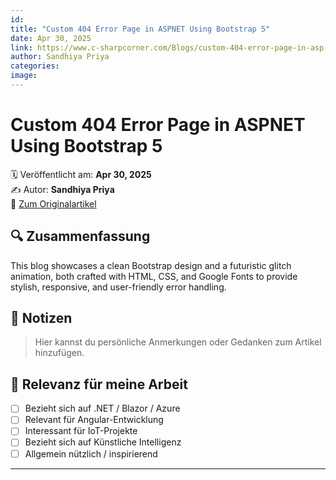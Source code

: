 ```yaml
---
id: 
title: "Custom 404 Error Page in ASPNET Using Bootstrap 5"
date: Apr 30, 2025
link: https://www.c-sharpcorner.com/Blogs/custom-404-error-page-in-asp-net-using-bootstrap-5
author: Sandhiya Priya
categories: 
image: 
---
```


# Custom 404 Error Page in ASPNET Using Bootstrap 5

🗓️ Veröffentlicht am: **Apr 30, 2025**  
✍️ Autor: **Sandhiya Priya**  
🔗 [Zum Originalartikel](https://www.c-sharpcorner.com/Blogs/custom-404-error-page-in-asp-net-using-bootstrap-5)

## 🔍 Zusammenfassung

This blog showcases a clean Bootstrap design and a futuristic glitch animation, both crafted with HTML, CSS, and Google Fonts to provide stylish, responsive, and user-friendly error handling.

## 📌 Notizen

> Hier kannst du persönliche Anmerkungen oder Gedanken zum Artikel hinzufügen.

## 🧠 Relevanz für meine Arbeit

- [ ] Bezieht sich auf .NET / Blazor / Azure
- [ ] Relevant für Angular-Entwicklung
- [ ] Interessant für IoT-Projekte
- [ ] Bezieht sich auf Künstliche Intelligenz
- [ ] Allgemein nützlich / inspirierend

---
